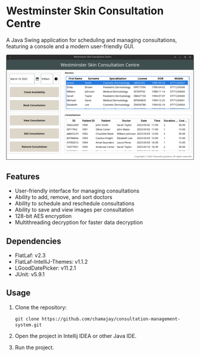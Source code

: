 # Westminster Skin Consultation Centre
A Java Swing application for scheduling and managing consultations, featuring a console and a modern user-friendly GUI.

<p align="center">
  <img alt="VS Code in action" src="screenshots/ss_1.png">
</p>

## Features
- User-friendly interface for managing consultations
- Ability to add, remove, and sort doctors
- Ability to schedule and reschedule consultations
- Ability to save and view images per consultation
- 128-bit AES encryption
- Multithreading decryption for faster data decryption

## Dependencies
- FlatLaf: v2.3
- FlatLaf-IntelliJ-Themes: v1.1.2
- LGoodDatePicker: v11.2.1
- JUnit: v5.9.1

## Usage
1. Clone the repository: 

    ```
    git clone https://github.com/chamajay/consultation-management-system.git
    ```

2. Open the project in Intellij IDEA or other Java IDE.
3. Run the project.